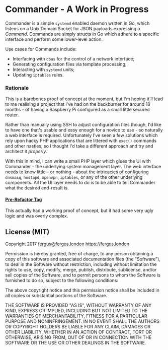 # Commander - A Work in Progress


Commander is a simple `systemd` enabled daemon written in Go, which listens on a Unix Domain Socket for JSON payloads expressing a *Command*. Commands are simply structs in Go which adhere to a specific interface and perform some lower-level action.

Use cases for Commands include:

 - Interfacing with `dbus` for the control of a network interface;
 - Generating configuration files via template processing;
 - Interacting with `systemd` units;
 - Updating `iptables` rules.

### Rationale

This is a barebones proof of concept at the moment, but I'm hoping it'll lead to me realising a project that I've had on the backburner for around 18 months - of having a Raspberry Pi configured as a small little secured router.

Rather than manually using SSH to adjust configuration files though, I'd like to have one that's usable and easy enough for a novice to use - so naturally a web interface is required. Unfortunately I've seen a few solutions which rely upon hacky PHP applications that are littered with `exec()` commands and other nasties; so I thought I'd take a different approach and try and architect it *properly*.

With this in mind, I can write a small PHP layer which glues the UI with Commander - the underlying system management layer. The web interface needs to know little - or nothing - about the intricacies of configuring `dnsmasq`, `hostapd`, `openvpn`, `iptables`, or any of the other underlying components. All the UI layer needs to do is to be able to tell Commander what the desired end-result is.

#### [Pre-Refactor Tag](https://github.com/FergusInLondon/Commander/tree/46cbe22e40a9c4bb9a27804dc5eab70709ee4a6a)
This actually had a working proof of concept, but it had some very ugly logic and was overly complex.

## License (MIT)

Copyright 2017 fergus@fergus.london <https://fergus.london>

Permission is hereby granted, free of charge, to any person obtaining a copy of this software and associated documentation files (the "Software"), to deal in the Software without restriction, including without limitation the rights to use, copy, modify, merge, publish, distribute, sublicense, and/or sell copies of the Software, and to permit persons to whom the Software is furnished to do so, subject to the following conditions:

The above copyright notice and this permission notice shall be included in all copies or substantial portions of the Software.

THE SOFTWARE IS PROVIDED "AS IS", WITHOUT WARRANTY OF ANY KIND, EXPRESS OR IMPLIED, INCLUDING BUT NOT LIMITED TO THE WARRANTIES OF MERCHANTABILITY, FITNESS FOR A PARTICULAR PURPOSE AND NONINFRINGEMENT. IN NO EVENT SHALL THE AUTHORS OR COPYRIGHT HOLDERS BE LIABLE FOR ANY CLAIM, DAMAGES OR OTHER LIABILITY, WHETHER IN AN ACTION OF CONTRACT, TORT OR OTHERWISE, ARISING FROM, OUT OF OR IN CONNECTION WITH THE SOFTWARE OR THE USE OR OTHER DEALINGS IN THE SOFTWARE.